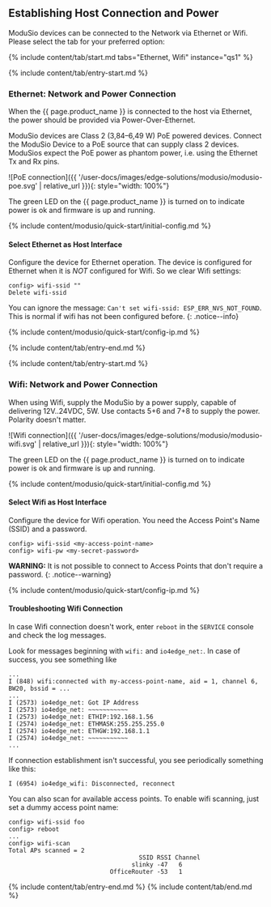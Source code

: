 ## Establishing Host Connection and Power

ModuSio devices can be connected to the Network via Ethernet or Wifi. Please select the tab for your preferred option:

{% include content/tab/start.md tabs="Ethernet, Wifi" instance="qs1" %}

{% include content/tab/entry-start.md %}

### Ethernet: Network and Power Connection

When the {{ page.product_name }} is connected to the host via Ethernet, the power should be provided via Power-Over-Ethernet.

ModuSio devices are Class 2 (3,84–6,49 W) PoE powered devices. Connect the ModuSio Device to a PoE source that can supply class 2 devices. ModuSios expect the PoE power as phantom power, i.e. using the Ethernet Tx and Rx pins.

![PoE connection]({{ '/user-docs/images/edge-solutions/modusio/modusio-poe.svg' | relative_url }}){: style="width: 100%"}

The green LED on the {{ page.product_name }} is turned on to indicate power is ok and firmware is up and running.

{% include content/modusio/quick-start/initial-config.md %}

#### Select Ethernet as Host Interface

Configure the device for Ethernet operation. The device is configured for Ethernet when it is *NOT* configured for Wifi. So we clear Wifi settings:
```
config> wifi-ssid ""
Delete wifi-ssid
```

You can ignore the message: `Can't set wifi-ssid: ESP_ERR_NVS_NOT_FOUND`. This is normal if wifi has not been configured before.
{: .notice--info}

{% include content/modusio/quick-start/config-ip.md %}

{% include content/tab/entry-end.md %}




{% include content/tab/entry-start.md %}

### Wifi: Network and Power Connection

When using Wifi, supply the ModuSio by a power supply, capable of delivering 12V..24VDC, 5W. Use contacts 5+6 and 7+8 to supply the power. Polarity doesn't matter.

![Wifi connection]({{ '/user-docs/images/edge-solutions/modusio/modusio-wifi.svg' | relative_url }}){: style="width: 100%"}

The green LED on the {{ page.product_name }} is turned on to indicate power is ok and firmware is up and running.

{% include content/modusio/quick-start/initial-config.md %}

#### Select Wifi as Host Interface

Configure the device for Wifi operation. You need the Access Point's Name (SSID) and a password.
```
config> wifi-ssid <my-access-point-name>
config> wifi-pw <my-secret-password>
```
**WARNING:** It is not possible to connect to Access Points that don't require a password.
{: .notice--warning}


{% include content/modusio/quick-start/config-ip.md %}

#### Troubleshooting Wifi Connection

In case Wifi connection doesn't work, enter `reboot` in the `SERVICE` console and check the log messages.

Look for messages beginning with `wifi:` and `io4edge_net:`. In case of success, you see something like

```
...
I (848) wifi:connected with my-access-point-name, aid = 1, channel 6, BW20, bssid = ...
...
I (2573) io4edge_net: Got IP Address
I (2573) io4edge_net: ~~~~~~~~~~~
I (2573) io4edge_net: ETHIP:192.168.1.56
I (2574) io4edge_net: ETHMASK:255.255.255.0
I (2574) io4edge_net: ETHGW:192.168.1.1
I (2574) io4edge_net: ~~~~~~~~~~~
...
```

If connection establishment isn't successful, you see periodically something like this:
```
I (6954) io4edge_wifi: Disconnected, reconnect
```

You can also scan for available access points. To enable wifi scanning, just set a dummy access point name:
```
config> wifi-ssid foo
config> reboot
...
config> wifi-scan
Total APs scanned = 2
                                    SSID RSSI Channel
                                  slinky -47   6
                            OfficeRouter -53   1
```

{% include content/tab/entry-end.md %}
{% include content/tab/end.md %}
